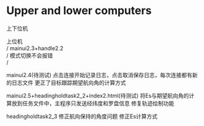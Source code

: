# Upper and lower computers
 上下位机


上位机<br>/
mainui2.3+handle2.2<br>/
模式切换不会报错<br>/

mainui2.4(待测试) 
点击连接开始记录日志，点击取消保存日志，每次连接都有新的日志文件 
更正了目标跟踪期望航向角的计算方式 

mainui2.5+headingholdtask2_2+index2.html(待测试) 
将Es与期望航向角的计算放到任务文件中，主程序只发送经纬度和罗盘信息 
修复轨迹绘制功能 

headingholdtask2_3 
修正航向保持的角度问题
修正Es计算方式 